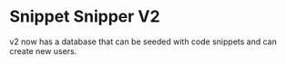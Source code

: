 # Snippet Snipper V2
v2 now has a database that can be seeded with code snippets and can create new users.